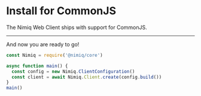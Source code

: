 # Install for CommonJS

The Nimiq Web Client ships with support for CommonJS.

---

<!--@include: ./_installation.md-->

And now you are ready to go!

```javascript
const Nimiq = require('@nimiq/core')

async function main() {
  const config = new Nimiq.ClientConfiguration()
  const client = await Nimiq.Client.create(config.build())
}
main()
```

<!--@include: ./_contribute.md-->
